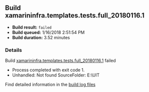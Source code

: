 ## Build xamarininfra.templates.tests.full_20180116.1
- **Build result:** `failed`
- **Build queued:** 1/16/2018 2:51:54 PM
- **Build duration:** 3.52 minutes
### Details
Build [xamarininfra.templates.tests.full_20180116.1](https://winappstudio.visualstudio.com/web/build.aspx?pcguid=a4ef43be-68ce-4195-a619-079b4d9834c2&builduri=vstfs%3a%2f%2f%2fBuild%2fBuild%2f24701) failed

+ Process completed with exit code 1.
+ Unhandled: Not found SourceFolder: E:\UIT

Find detailed information in the [build log files](https://uwpctdiags.blob.core.windows.net/buildlogs/xamarininfra.templates.tests.full_20180116.1_logs.zip)
